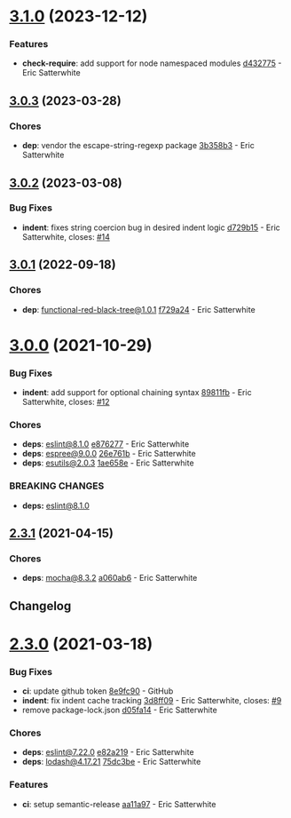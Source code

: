 # [3.1.0](https://github.com/esatterwhite/eslint-plugin-sensible/compare/v3.0.3...v3.1.0) (2023-12-12)


### Features

* **check-require**: add support for node namespaced modules [d432775](https://github.com/esatterwhite/eslint-plugin-sensible/commit/d43277511e024885c11c76f1d502899d6b0e2524) - Eric Satterwhite

## [3.0.3](https://github.com/esatterwhite/eslint-plugin-sensible/compare/v3.0.2...v3.0.3) (2023-03-28)


### Chores

* **dep**: vendor the escape-string-regexp package [3b358b3](https://github.com/esatterwhite/eslint-plugin-sensible/commit/3b358b35ed8e58eba2ae42312cd63524c3a29048) - Eric Satterwhite

## [3.0.2](https://github.com/esatterwhite/eslint-plugin-sensible/compare/v3.0.1...v3.0.2) (2023-03-08)


### Bug Fixes

* **indent**: fixes string coercion bug in desired indent logic [d729b15](https://github.com/esatterwhite/eslint-plugin-sensible/commit/d729b1509566e3310ddb724239185fe1491e138a) - Eric Satterwhite, closes: [#14](https://github.com/esatterwhite/eslint-plugin-sensible/issues/14)

## [3.0.1](https://github.com/esatterwhite/eslint-plugin-sensible/compare/v3.0.0...v3.0.1) (2022-09-18)


### Chores

* **dep**: functional-red-black-tree@1.0.1 [f729a24](https://github.com/esatterwhite/eslint-plugin-sensible/commit/f729a24f3e0d5af31a4ef881459aa19720a5f9f5) - Eric Satterwhite

# [3.0.0](https://github.com/esatterwhite/eslint-plugin-sensible/compare/v2.3.1...v3.0.0) (2021-10-29)


### Bug Fixes

* **indent**: add support for optional chaining syntax [89811fb](https://github.com/esatterwhite/eslint-plugin-sensible/commit/89811fb9e7f4d6e9a8946836864bb25b0df32613) - Eric Satterwhite, closes: [#12](https://github.com/esatterwhite/eslint-plugin-sensible/issues/12)


### Chores

* **deps**: eslint@8.1.0 [e876277](https://github.com/esatterwhite/eslint-plugin-sensible/commit/e87627706a242b7104dd96aa4565c6fd70e2f2dd) - Eric Satterwhite
* **deps**: espree@9.0.0 [26e761b](https://github.com/esatterwhite/eslint-plugin-sensible/commit/26e761b8be95a38d594a163b4fc38be6030aba36) - Eric Satterwhite
* **deps**: esutils@2.0.3 [1ae658e](https://github.com/esatterwhite/eslint-plugin-sensible/commit/1ae658e6b31554b01f00a20964107de3eedb390c) - Eric Satterwhite


### **BREAKING CHANGES**

* **deps:** eslint@8.1.0

## [2.3.1](https://github.com/esatterwhite/eslint-plugin-sensible/compare/v2.3.0...v2.3.1) (2021-04-15)


### Chores

* **deps**: mocha@8.3.2 [a060ab6](https://github.com/esatterwhite/eslint-plugin-sensible/commit/a060ab6fab1776f531a17b29a372b9372421347c) - Eric Satterwhite

## Changelog

# [2.3.0](https://github.com/esatterwhite/eslint-plugin-sensible/compare/v2.2.1...v2.3.0) (2021-03-18)


### Bug Fixes

* **ci**: update github token [8e9fc90](https://github.com/esatterwhite/eslint-plugin-sensible/commit/8e9fc90f57d25088cbaaa4a2f60041d6ccaea28f) - GitHub
* **indent**: fix indent cache tracking [3d8ff09](https://github.com/esatterwhite/eslint-plugin-sensible/commit/3d8ff092178dad3ef35d67b8c81c5752e4643ba3) - Eric Satterwhite, closes: [#9](https://github.com/esatterwhite/eslint-plugin-sensible/issues/9)
* remove package-lock.json [d05fa14](https://github.com/esatterwhite/eslint-plugin-sensible/commit/d05fa14b636edf85b2d38dc780a12cf187e079c5) - Eric Satterwhite


### Chores

* **deps**: eslint@7.22.0 [e82a219](https://github.com/esatterwhite/eslint-plugin-sensible/commit/e82a219eb319978cd80babf1e1741c615260586d) - Eric Satterwhite
* **deps**: lodash@4.17.21 [75dc3be](https://github.com/esatterwhite/eslint-plugin-sensible/commit/75dc3bed27ac95d553e9af67efd745cd1c4f8f81) - Eric Satterwhite


### Features

* **ci**: setup semantic-release [aa11a97](https://github.com/esatterwhite/eslint-plugin-sensible/commit/aa11a976583e287454e872726153c490805224a3) - Eric Satterwhite
